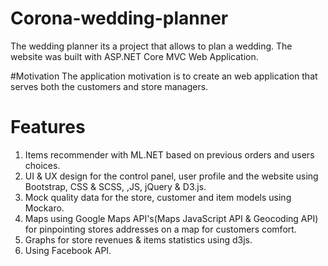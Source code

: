 # Corona-wedding-planner

The wedding planner its a project that allows to plan a wedding.
The website was built with ASP.NET Core MVC Web Application.

#Motivation
The application motivation is to create an web application that serves both the customers and store managers.

# Features

1. Items recommender with ML.NET based on previous orders and users choices.
2. UI & UX design for the control panel, user profile and the website using Bootstrap, CSS & SCSS, ,JS, jQuery & D3.js.
3. Mock quality data for the store, customer and item models using Mockaro.
4. Maps using Google Maps API's(Maps JavaScript API & Geocoding API) for pinpointing stores addresses on a map for customers comfort.
5. Graphs for store revenues & items statistics using d3js.
6. Using Facebook API.
